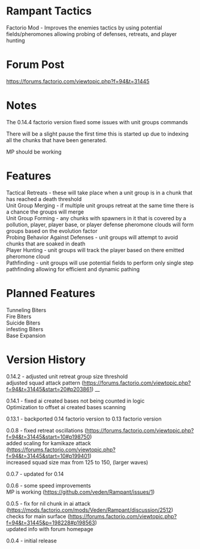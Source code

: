 # Rampant Tactics
Factorio Mod - Improves the enemies tactics by using potential fields/pheromones allowing probing of defenses, retreats, and player hunting  

# Forum Post

https://forums.factorio.com/viewtopic.php?f=94&t=31445  

# Notes

The 0.14.4 factorio version fixed some issues with unit groups commands

There will be a slight pause the first time this is started up due to indexing all the chunks that have been generated.  

MP should be working  

# Features

Tactical Retreats - these will take place when a unit group is in a chunk that has reached a death threshold  
Unit Group Merging  - if multiple unit groups retreat at the same time there is a chance the groups will merge  
Unit Group Forming - any chunks with spawners in it that is covered by a pollution, player, player base, or player defense pheromone clouds will form groups based on the evolution factor  
Probing Behavior Against Defenses - unit groups will attempt to avoid chunks that are soaked in death  
Player Hunting  - unit groups will track the player based on there emitted pheromone cloud  
Pathfinding - unit groups will use potential fields to perform only single step pathfinding allowing for efficient and dynamic pathing  

# Planned Features

Tunneling Biters  
Fire Biters  
Suicide Biters  
infesting Biters  
Base Expansion  

# Version History

0.14.2 - adjusted unit retreat group size threshold   
	adjusted squad attack pattern (https://forums.factorio.com/viewtopic.php?f=94&t=31445&start=20#p203861) __

0.14.1 - fixed ai created bases not being counted in logic   
	Optimization to offset ai created bases scanning   

0.13.1 - backported 0.14 factorio version to 0.13 factorio version   

0.0.8 - fixed retreat oscillations (https://forums.factorio.com/viewtopic.php?f=94&t=31445&start=10#p198750)   
	added scaling for kamikaze attack (https://forums.factorio.com/viewtopic.php?f=94&t=31445&start=10#p199401)   
	increased squad size max from 125 to 150, (larger waves)   

0.0.7 - updated for 0.14   

0.0.6 - some speed improvements   
	MP is working (https://github.com/veden/Rampant/issues/1)   

0.0.5 - fix for nil chunk in ai attack (https://mods.factorio.com/mods/Veden/Rampant/discussion/2512)   
	checks for main surface (https://forums.factorio.com/viewtopic.php?f=94&t=31445&p=198228#p198563)   
	updated info with forum homepage   
        
0.0.4 - initial release   
